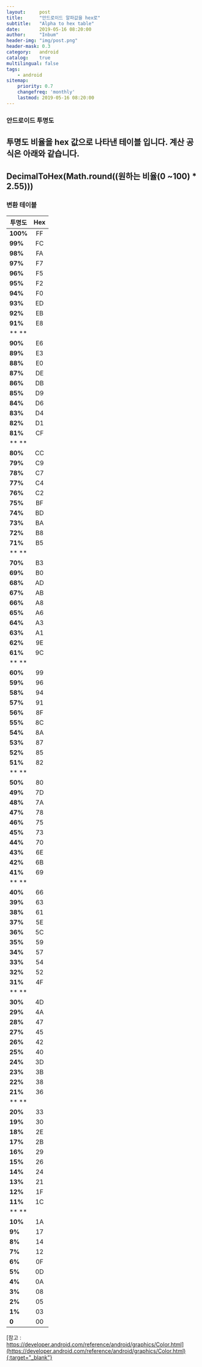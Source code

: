 ```yaml
---
layout:     post
title:      "안드로이드 알파값을 hex로"
subtitle:   "Alpha to hex table"
date:       2019-05-16 08:20:00
author:     "Inbum"
header-img: "img/post.png"
header-mask: 0.3
category:   android
catalog:    true
multilingual: false
tags:
    - android
sitemap:
    priority: 0.7
    changefreq: 'monthly'
    lastmod: 2019-05-16 08:20:00
---
```


### 안드로이드 투명도
투명도 비율을 hex 값으로 나타낸 테이블 입니다.
계산 공식은 아래와 같습니다.
---
DecimalToHex(Math.round((원하는 비율(0 ~100) * 2.55)))
---

### 변환 테이블
|  <center>투명도</center> |  <center>Hex</center> |
|:--------|:--------:|
|**100%** | <center>FF</center> |
|**99%** | <center>FC</center> |
|**98%** | <center>FA</center> |
|**97%** | <center>F7</center> |
|**96%** | <center>F5</center> |
|**95%** | <center>F2</center> |
|**94%** | <center>F0</center> |
|**93%** | <center>ED</center> |
|**92%** | <center>EB</center> |
|**91%** | <center>E8</center> |
|** ** | <center> </center> |
|**90%** | <center>E6</center> |
|**89%** | <center>E3</center> |
|**88%** | <center>E0</center> |
|**87%** | <center>DE</center> |
|**86%** | <center>DB</center> |
|**85%** | <center>D9</center> |
|**84%** | <center>D6</center> |
|**83%** | <center>D4</center> |
|**82%** | <center>D1</center> |
|**81%** | <center>CF</center> |
|** ** | <center> </center> |
|**80%** | <center>CC</center> |
|**79%** | <center>C9</center> |
|**78%** | <center>C7</center> |
|**77%** | <center>C4</center> |
|**76%** | <center>C2</center> |
|**75%** | <center>BF</center> |
|**74%** | <center>BD</center> |
|**73%** | <center>BA</center> |
|**72%** | <center>B8</center> |
|**71%** | <center>B5</center> |
|** ** | <center> </center> |
|**70%** | <center>B3</center> |
|**69%** | <center>B0</center> |
|**68%** | <center>AD</center> |
|**67%** | <center>AB</center> |
|**66%** | <center>A8</center> |
|**65%** | <center>A6</center> |
|**64%** | <center>A3</center> |
|**63%** | <center>A1</center> |
|**62%** | <center>9E</center> |
|**61%** | <center>9C</center> |
|** ** | <center> </center> |
|**60%** | <center>99</center> |
|**59%** | <center>96</center> |
|**58%** | <center>94</center> |
|**57%** | <center>91</center> |
|**56%** | <center>8F</center> |
|**55%** | <center>8C</center> |
|**54%** | <center>8A</center> |
|**53%** | <center>87</center> |
|**52%** | <center>85</center> |
|**51%** | <center>82</center> |
|** ** | <center> </center> |
|**50%** | <center>80</center> |
|**49%** | <center>7D</center> |
|**48%** | <center>7A</center> |
|**47%** | <center>78</center> |
|**46%** | <center>75</center> |
|**45%** | <center>73</center> |
|**44%** | <center>70</center> |
|**43%** | <center>6E</center> |
|**42%** | <center>6B</center> |
|**41%** | <center>69</center> |
|** ** | <center> </center> |
|**40%** | <center>66</center> |
|**39%** | <center>63</center> |
|**38%** | <center>61</center> |
|**37%** | <center>5E</center> |
|**36%** | <center>5C</center> |
|**35%** | <center>59</center> |
|**34%** | <center>57</center> |
|**33%** | <center>54</center> |
|**32%** | <center>52</center> |
|**31%** | <center>4F</center> |
|** ** | <center> </center> |
|**30%** | <center>4D</center> |
|**29%** | <center>4A</center> |
|**28%** | <center>47</center> |
|**27%** | <center>45</center> |
|**26%** | <center>42</center> |
|**25%** | <center>40</center> |
|**24%** | <center>3D</center> |
|**23%** | <center>3B</center> |
|**22%** | <center>38</center> |
|**21%** | <center>36</center> |
|** ** | <center> </center> |
|**20%** | <center>33</center> |
|**19%** | <center>30</center> |
|**18%** | <center>2E</center> |
|**17%** | <center>2B</center> |
|**16%** | <center>29</center> |
|**15%** | <center>26</center> |
|**14%** | <center>24</center> |
|**13%** | <center>21</center> |
|**12%** | <center>1F</center> |
|**11%** | <center>1C</center> |
|** ** | <center> </center> |
|**10%** | <center>1A</center> |
|**9%** | <center>17</center> |
|**8%** | <center>14</center> |
|**7%** | <center>12</center> |
|**6%** | <center>0F</center> |
|**5%** | <center>0D</center> |
|**4%** | <center>0A</center> |
|**3%** | <center>08</center> |
|**2%** | <center>05</center> |
|**1%** | <center>03</center> |
|**0** | <center>00</center> |


[참고 : https://developer.android.com/reference/android/graphics/Color.html](https://developer.android.com/reference/android/graphics/Color.html){:target="_blank"}
